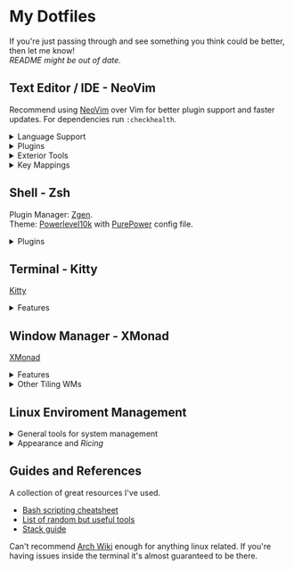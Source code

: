 # My Dotfiles


If you're just passing through and see something you think could be better, then let me know!\
_README might be out of date._

## Text Editor / IDE - NeoVim

Recommend using [NeoVim](https://neovim.io/) over Vim for better plugin support and faster updates.
For dependencies run `:checkhealth`.

<details><summary>Language Support</summary>
<p>

 - Haskell\*
 - Python
 - JavaScript/TypeScript
 - C/C++\*
 - Java
 - Docker
 - HTML/CSS
 - YAML/JSON
 - LaTex/Markdown

\*_Requires manual install. See language servers below._

</p>
</details>

<details><summary>Plugins</summary>
<p>

Most plugins are loaded after entering insert mode so that startup time is ~100ms

**General**

  - [dein.vim](https://github.com/Shougo/dein.vim)
        Plugin manager for vim which allows for lazy loading.
  - [coc.nvim](https://github.com/neoclide/coc.nvim/)
        Fast and powerful language server client.
  - [git-messenger.vim](https://github.com/rhysd/git-messenger.vim)
        Provides descriptive git history for any line in a file.
  - [NERDCommenter](https://github.com/scrooloose/nerdcommenter)
        Multi-lingual commenting plugin.
  - [FZF](https://github.com/junegunn/fzf.vim)
        Fuzzy file finding to open files from child directories.
  - [vim-sandwich](https://github.com/machakann/vim-sandwich)
        Allows for surrounding text objects with any character.
  - [vim-gitgutter](https://github.com/airblade/vim-gitgutter)
        Shows git status for  each line in gutter (Left side of buffer).
  - [lightline](https://github.com/itchyny/lightline.vim)
        Prettier statusbar.
  - [vim-fugitive](https://github.com/tpope/vim-fugitive)
        Better git integration.
  - [NERDTree](https://github.com/scrooloose/nerdtree)
        Nice directory tree. Recommend using FZF over this generally.

**Haskell Specific**:

  - [haskell-vim](https://github.com/neovimhaskell/haskell-vim)
        Better haskell syntax highlighting.

**Typescript Specific**

  - [typescript-vim](https://github.com/leafgarland/typescript-vim)
        Better typescript syntax highlighting.

**Markdown and LaTex Specific**

  - [vim-easy-align](https://github.com/junegunn/vim-easy-align)
        Auto align markdown tables
  - [vimtex](https://github.com/lervag/vimtex)
        Integrated latex compiler, viewer and other features
  - [Thesauras Query](https://github.com/Ron89/thesaurus_query.vim)
        Built in thesauras
  - [vim-grammarous](https://github.com/rhysd/vim-grammarous)
        Grammar checking (Requires Java to be installed)

<p>
</details>

<details><summary>Exterior Tools</summary>
<p>

- Fast code searching: [The Silver Searcher](https://github.com/ggreer/the_silver_searcher)
- Language Servers: 
  - [Clangd](https://clang.llvm.org/extra/clangd/)
  - [Haskell IDE Engine](https://github.com/haskell/haskell-ide-engine)

</p>
</details>

<details><summary>Key Mappings</summary>
<p>

#### Langage Server Commands

My leader key is set to default "\\" key.

*Prefix*: `<Leader>l` (Lower case L)

| Suffix           | Command                               |
| :----:           | :-----------------------------------  |
| `d`              | Definition (In vertical split)        |
| `D`              | Definition (In current buffer)        |
| `r`              | Rename                                |
| `f`              | Format Document                       |
| `t`              | Type Definition                       |
| `x`              | References                            |
| `a`              | Code Actions Menu                     |
| `k`              | Hover (Loo**k**up)                    |
| `h`              | Hightlight                            |
| `g`              | Diagnostic Info at Cursor             |
| `i`              | Diagnostic List for Document          |

#### Git Commands

*Prefix*: `<Leader>g`

| Suffix           | Command                               |
| :----:           | :----------------------------         |
| `s`              | Status                                |
| `p`              | Push                                  |
| `d`              | Diff                                  |
| `b`              | Browse (Open repo in browser)         |
| `l`              | Blame                                 |
| `m`              | Messenger *NB Does not use `g` prefix*|

  - *NB* Type "cc" in status window to commit changes.

#### FZF Commands

| Suffix           | Command                               |
| :----------:     | :------------------------------------ |
| `<Leader>f`      | Fuzzy File Finder                     |
| `<Leader>ag`     | Fuzzy File Contents Search (Using Ag) |

#### LaTex Commands

*Prefix*: `<Leader>l`

| Suffix           | Command                               |
| :----:           | :------------------------------------ |
| `l`              | Run compile server for LaTex document |
| `v`              | View compiled document                |

#### Misc:

| Suffix           | Command                               |
| :------:         | :-------------------------------      |
| `<Leader>x`      | Open NERDTree                         |
| `Tab`            | Next Completion                       |
| `Ctrl+(h/j/k/l)` | Switch Window in Direction            |
| `<Leader>st`     | Open thesauras for selected word      |
| `<Leader>sg`     | Run grammarous check                  |
| `<Leader>a`      | Align highlighted markdown table      |

_Arrow keys are disabled in normal mode._

</p>
</details>

## Shell - Zsh

Plugin Manager: [Zgen](https://github.com/tarjoilija/zgen).\
Theme:          [Powerlevel10k](https://github.com/romkatv/powerlevel10k) with [PurePower](https://github.com/romkatv/dotfiles-public/blob/master/.purepower) config file.

<details><summary>Plugins</summary>
<p>

  - [zsh-completions](https://github.com/zsh-users/zsh-completions)
  - [zsh-autosuggestions](https://github.com/zsh-users/zsh-autosuggestions)
  - [zsh-syntax-highlighting](https://github.com/zsh-users/zsh-syntax-highlighting)
  - [autojump](https://github.com/wting/autojump)

</p>
</details>

## Terminal - Kitty 

[Kitty](https://sw.kovidgoyal.net/kitty/)

<details><summary>Features</summary>
<p>

Kitty is highly powerful out of the box. I can't list all of the features these are just some of my favourites.

  - Uses GPU for lower CPU load
  - Buttery smooth performance
  - Support for images
  - Unicode support (even with shortcut to input)
  - Font ligature support (Very nice with Haskell)
  - Works with pywal
  - Keyboard oriented
  - Tab and window support - Replaces Tmux 

</p>
</details>

## Window Manager - XMonad

[XMonad](https://xmonad.org/)

<details><summary>Features</summary>
<p>

 - Tiling Window Manager
 - Written and configured in Haskell
 - Powerful/Flexible
 - Lightweight

</p>
</details>

<details><summary>Other Tiling WMs</summary>
<p>

XMonad requires GHC which is large so if you're not writing Haskell anyway maybe check out these

 - [i3](https://i3wm.org/https://i3wm.org/)
 - [awesome](https://awesomewm.org/)

</p>
</details>

## Linux Enviroment Management

<details><summary>General tools for system management</summary>
<p>

The ones listed here are the ones I am currently using.

- Dotfiles Management: [YADM](https://yadm.io/)
- Backlight Control: [light](https://github.com/haikarainen/light)
- Bluetooth Control: [Blueman](https://wiki.archlinux.org/index.php/Blueman#Usage)
- Window Switcher and App Launcher: [rofi](https://github.com/DaveDavenport/rofi)
- Status Bar and System Tray: [polybar](https://archives.haskell.org/projects.haskell.org/xmobar/)
- Temperature Monitoring: [lm-sensors](https://github.com/lm-sensors/lm-sensors)
- Screen Compositor: [compton](https://github.com/chjj/compton)
- Terminal file browser: [vifm](https://vifm.info/)

</p>
</details>

<details><summary>Appearance and <i>Ricing</i></summary>
<p>
 
- Wallpaper Setter & Colorscheme Generator: [pywal](https://github.com/dylanaraps/pywal)
- GTK Themesetter: [lxappearance](http://www.linuxfromscratch.org/blfs/view/svn/lxde/lxappearance.html)
- Terminal Music Visualiser: [CLI Visualiser](https://github.com/dpayne/cli-visualizer)
- Custom Workspace Icons: [Font Awesome](https://fontawesome.com)
- GTK Theme: [Ant-Bloody](https://github.com/EliverLara/Ant-Bloody)

</p>
</details>

## Guides and References

A collection of great resources I've used.

- [Bash scripting cheatsheet](https://devhints.io/bash)
- [List of random but useful tools](https://kkovacs.eu/cool-but-obscure-unix-tools)
- [Stack guide](https://guide.aelve.com/haskell/stack-cookbook-ai0adh03)

Can't recommend [Arch Wiki](https://wiki.archlinux.org/) enough for anything linux related.
If you're having issues inside the terminal it's almost guaranteed to be there.
